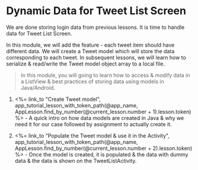 # Dynamic Data for Tweet List Screen

We are done storing login data from previous lessons. It is time to handle data for Tweet List Screen. 

In this module, we will add the feature - each tweet item should have different data. We will create a Tweet model which will store the data corresponding to each tweet. In subsequent lessons, we will learn how to serialize & read/write the Tweet model object array to a local file. 

> In this module, you will going to learn how to access & modify data in a ListView & best practices of storing data using models in Java/Android. 

1. <%= link_to "Create Tweet model", app_tutorial_lesson_with_token_path(@app_name, AppLesson.find_by_number(@current_lesson.number + 1).lesson.token) %> - A quick intro on how data models are created in Java & why we need it for our case followed by assignment to actually create it. 

2. <%= link_to "Populate the Tweet model & use it in the Activity", app_tutorial_lesson_with_token_path(@app_name, AppLesson.find_by_number(@current_lesson.number + 2).lesson.token) %> - Once the model is created, it is populated & the data with dummy data & the data is shown on the TweetListActivity. 
